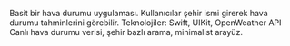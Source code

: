 Basit bir hava durumu uygulaması. Kullanıcılar şehir ismi girerek hava durumu tahminlerini görebilir.
Teknolojiler: Swift, UIKit, OpenWeather API
Canlı hava durumu verisi, şehir bazlı arama, minimalist arayüz.
